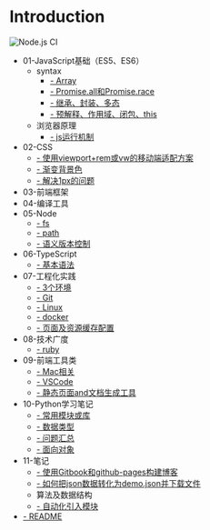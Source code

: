 # Introduction
![Node.js CI](https://github.com/greenwheat/myblog/workflows/Node.js%20CI/badge.svg?branch=master)


* 01-JavaScript基础（ES5、ES6）
  * syntax
    * [- Array](./01-JavaScript基础（ES5、ES6）/syntax/Array.md)
    * [- Promise.all和Promise.race](./01-JavaScript基础（ES5、ES6）/syntax/Promise.all和Promise.race.md)
    * [- 继承、封装、多态](./01-JavaScript基础（ES5、ES6）/syntax/继承、封装、多态.md)
    * [- 预解释、作用域、闭包、this](./01-JavaScript基础（ES5、ES6）/syntax/预解释、作用域、闭包、this.md)
  * 浏览器原理
    * [- js运行机制](./01-JavaScript基础（ES5、ES6）/浏览器原理/js运行机制.md)
* 02-CSS
  * [- 使用viewport+rem或vw的移动端适配方案](./02-CSS/使用viewport+rem或vw的移动端适配方案.md)
  * [- 渐变背景色](./02-CSS/渐变背景色.md)
  * [- 解决1px的问题](./02-CSS/解决1px的问题.md)
* 03-前端框架
* 04-编译工具
* 05-Node
  * [- fs](./05-Node/fs.md)
  * [- path](./05-Node/path.md)
  * [- 语义版本控制](./05-Node/语义版本控制.md)
* 06-TypeScript
  * [- 基本语法](./06-TypeScript/基本语法.md)
* 07-工程化实践
  * [- 3个环境](./07-工程化实践/3个环境.md)
  * [- Git](./07-工程化实践/Git.md)
  * [- Linux](./07-工程化实践/Linux.md)
  * [- docker](./07-工程化实践/docker.md)
  * [- 页面及资源缓存配置](./07-工程化实践/页面及资源缓存配置.md)
* 08-技术广度
  * [- ruby](./08-技术广度/ruby.md)
* 09-前端工具类
  * [- Mac相关](./09-前端工具类/Mac相关.md)
  * [- VSCode](./09-前端工具类/VSCode.md)
  * [- 静态页面and文档生成工具](./09-前端工具类/静态页面and文档生成工具.md)
* 10-Python学习笔记
  * [- 常用模块或库](./10-Python学习笔记/常用模块或库.md)
  * [- 数据类型](./10-Python学习笔记/数据类型.md)
  * [- 问题汇总](./10-Python学习笔记/问题汇总.md)
  * [- 面向对象](./10-Python学习笔记/面向对象.md)
* 11-笔记
  * [- 使用Gitbook和github-pages构建博客](./11-笔记/使用Gitbook和github-pages构建博客.md)
  * [- 如何把json数据转化为demo.json并下载文件](./11-笔记/如何把json数据转化为demo.json并下载文件.md)
  * 算法及数据结构
  * [- 自动化引入模块](./11-笔记/自动化引入模块.md)
* [- README](./README.md)